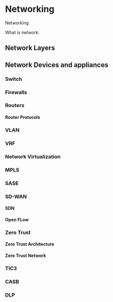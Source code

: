 # Networking

Networking

What is network:

## Network Layers
## Network Devices and appliances
###  Switch
### Firewalls
### Routers
#### Router Protocols
### VLAN
### VRF

### Network Virtualization
### MPLS
### SASE
### SD-WAN
#### SDN
#### Open FLow
### Zero Trust
#### Zero Trust Architecture
#### Zero Trust Network
### TIC3
### CASB
### DLP
